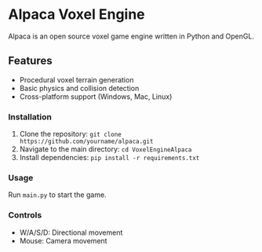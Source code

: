 # Alpaca Voxel Engine 

Alpaca is an open source voxel game engine written in Python and OpenGL. 

## Features

- Procedural voxel terrain generation
- Basic physics and collision detection
- Cross-platform support (Windows, Mac, Linux)

### Installation

1. Clone the repository: `git clone https://github.com/yourname/alpaca.git`
2. Navigate to the main directory: `cd VoxelEngineAlpaca`
2. Install dependencies: `pip install -r requirements.txt`

### Usage

Run `main.py` to start the game.

### Controls

- W/A/S/D: Directional movement
- Mouse: Camera movement